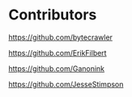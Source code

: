 # Contributors

https://github.com/bytecrawler

https://github.com/ErikFilbert

https://github.com/Ganonink

https://github.com/JesseStimpson
